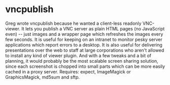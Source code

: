 # vncpublish
Greg wrote vncpublish because he wanted a client-less readonly VNC-viewer. It lets you publish a VNC server as plain HTML pages (no 
JavaScript even) -- just images and a wrapper page which refreshes the images every few seconds. It is useful for keeping on an intranet 
to monitor pesky server applications which report errors to a desktop. It is also useful for delivering presentations over the web to 
staff at large corporations who aren't allowed to install any kind of viewer plugin. And with a few tweaks and a bit of planning, it 
would probably be the most scalable screen sharing solution, since each screenshot is chopped into small parts which can be more easily 
cached in a proxy server. Requires: expect, ImageMagick or GraphicsMagick, md5sum and sftp.
